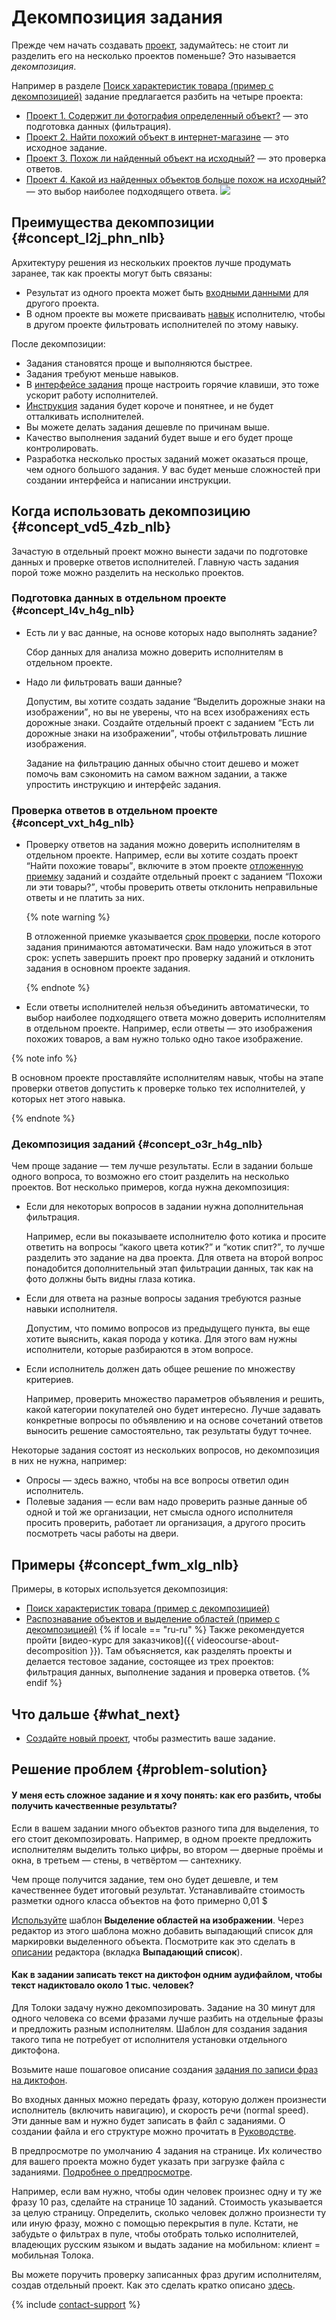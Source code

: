 # Декомпозиция задания

Прежде чем начать создавать [проект](../../glossary.md#project-ru), задумайтесь: не стоит ли разделить его на несколько проектов поменьше? Это называется _декомпозиция_.

Например в разделе [Поиск характеристик товара (пример с декомпозицией)](data-collection.md) задание предлагается разбить на четыре проекта:
- [Проект 1. Содержит ли фотография определенный объект?](contain_item.md) — это подготовка данных (фильтрация).
- [Проект 2. Найти похожий объект в интернет-магазине](find_an_item_in_store.md) — это исходное задание.
- [Проект 3. Похож ли найденный объект на исходный?](item_look_similar.md) — это проверка ответов.
- [Проект 4. Какой из найденных объектов больше похож на исходный?](item_more_similar.md) — это выбор наиболее подходящего ответа.
![](../_images/other/main-1.svg)

## Преимущества декомпозиции {#concept_l2j_phn_nlb}

Архитектуру решения из нескольких проектов лучше продумать заранее, так как проекты могут быть связаны:
- Результат из одного проекта может быть [входными данными](../../glossary.md#input-output-data-ru) для другого проекта.
- В одном проекте вы можете присваивать [навык](../../glossary.md#skill-ru) исполнителю, чтобы в другом проекте фильтровать исполнителей по этому навыку.

После декомпозиции:

- Задания становятся проще и выполняются быстрее.
- Задания требуют меньше навыков.
- В [интерфейсе задания](../../glossary.md#task-interface-ru) проще настроить горячие клавиши, это тоже ускорит работу исполнителей.
- [Инструкция](../../glossary.md#task-instruction-ru) задания будет короче и понятнее, и не будет отталкивать исполнителей.
- Вы можете делать задания дешевле по причинам выше.
- Качество выполнения заданий будет выше и его будет проще контролировать.
- Разработка несколько простых заданий может оказаться проще, чем одного большого задания. У вас будет меньше сложностей при создании интерфейса и написании инструкции.


## Когда использовать декомпозицию {#concept_vd5_4zb_nlb}

Зачастую в отдельный проект можно вынести задачи по подготовке данных и проверке ответов исполнителей. Главную часть задания порой тоже можно разделить на несколько проектов.


### Подготовка данных в отдельном проекте {#concept_l4v_h4g_nlb}

- Есть ли у вас данные, на основе которых надо выполнять задание?

    Сбор данных для анализа можно доверить исполнителям в отдельном проекте.

- Надо ли фильтровать ваши данные?

    Допустим, вы хотите создать задание <q>Выделить дорожные знаки на изображении</q>, но вы не уверены, что на всех изображениях есть дорожные знаки. Создайте отдельный проект с заданием <q>Есть ли дорожные знаки на изображении</q>, чтобы отфильтровать лишние изображения.

    Задание на фильтрацию данных обычно стоит дешево и может помочь вам сэкономить на самом важном задании, а также упростить инструкцию и интерфейс задания.


### Проверка ответов в отдельном проекте {#concept_vxt_h4g_nlb}

- Проверку ответов на задания можно доверить исполнителям в отдельном проекте. Например, если вы хотите создать проект <q>Найти похожие товары</q>, включите в этом проекте [отложенную приемку](../../glossary.md#left-off-acceptance-ru) заданий и создайте отдельный проект с заданием <q>Похожи ли эти товары?</q>, чтобы проверить ответы отклонить неправильные ответы и не платить за них.

    {% note warning %}

    В отложенной приемке указывается [срок проверки](../../glossary.md#review-time-ru), после которого задания принимаются автоматически. Вам надо уложиться в этот срок: успеть завершить проект про проверку заданий и отклонить задания в основном проекте задания.

    {% endnote %}

- Если ответы исполнителей нельзя объединить автоматически, то выбор наиболее подходящего ответа можно доверить исполнителям в отдельном проекте. Например, если ответы — это изображения похожих товаров, а вам нужно только одно такое изображение.

{% note info %}

В основном проекте проставляйте исполнителям навык, чтобы на этапе проверки ответов допустить к проверке только тех исполнителей, у которых нет этого навыка.

{% endnote %}



### Декомпозиция заданий {#concept_o3r_h4g_nlb}

Чем проще задание — тем лучше результаты. Если в задании больше одного вопроса, то возможно его стоит разделить на несколько проектов. Вот несколько примеров, когда нужна декомпозиция:

- Если для некоторых вопросов в задании нужна дополнительная фильтрация.

    Например, если вы показываете исполнителю фото котика и просите ответить на вопросы <q>какого цвета котик?</q> и <q>котик спит?</q>, то лучше разделить это задание на два проекта. Для ответа на второй вопрос понадобится дополнительный этап фильтрации данных, так как на фото должны быть видны глаза котика.

- Если для ответа на разные вопросы задания требуются разные навыки исполнителя.

    Допустим, что помимо вопросов из предыдущего пункта, вы еще хотите выяснить, какая порода у котика. Для этого вам нужны исполнители, которые разбираются в этом вопросе.

- Если исполнитель должен дать общее решение по множеству критериев.

    Например, проверить множество параметров объявления и решить, какой категории покупателей оно будет интересно. Лучше задавать конкретные вопросы по объявлению и на основе сочетаний ответов выносить решение самостоятельно, так результаты будут точнее.

Некоторые задания состоят из нескольких вопросов, но декомпозиция в них не нужна, например:
- Опросы — здесь важно, чтобы на все вопросы ответил один исполнитель.
- Полевые задания — если вам надо проверить разные данные об одной и той же организации, нет смысла одного исполнителя просить проверить, работает ли организация, а другого просить посмотреть часы работы на двери.


## Примеры {#concept_fwm_xlg_nlb}

Примеры, в которых используется декомпозиция:

- [Поиск характеристик товара (пример с декомпозицией)](data-collection.md)
- [Распознавание объектов и выделение областей (пример с декомпозицией)](image-segmentation-overview.md)
 {% if locale == "ru-ru" %}
Также рекомендуется пройти [видео-курс для заказчиков]({{ videocourse-about-decomposition }}). Там объясняется, как разделять проекты и делается тестовое задание, состоящее из трех проектов: фильтрация данных, выполнение задания и проверка ответов.
{% endif %}

## Что дальше {#what_next}

- [Создайте новый проект](project.md), чтобы разместить ваше задание.


## Решение проблем {#problem-solution}

#### У меня есть сложное задание и я хочу понять: как его разбить, чтобы получить качественные результаты?

Если в вашем задании много объектов разного типа для выделения, то его стоит декомпозировать. Например, в одном проекте предложить исполнителям выделить только цифры, во втором — дверные проёмы и окна, в третьем — стены, в четвёртом — сантехнику.

Чем проще получится задание, тем оно будет дешевле, и тем качественнее будет итоговый результат. Устанавливайте стоимость разметки одного класса объектов на фото примерно 0,01 $

[Используйте](selection.md) шаблон **Выделение областей на изображении**. Через редактор из этого шаблона можно добавить выпадающий список для маркировки выделенного объекта. Посмотрите как это сделать в [описании](t-components/image-annotation.md#annotation) редактора (вкладка **Выпадающий список**).

#### Как в задании записать текст на диктофон одним аудифайлом, чтобы текст надиктовало около 1 тыс. человек?

Для Толоки задачу нужно декомпозировать. Задание на 30 минут для одного человека со всеми фразами лучше разбить на отдельные фразы и предложить разным исполнителям. Шаблон для создания задания такого типа не потребует от исполнителя установки отдельного диктофона.

Возьмите наше пошаговое описание создания [задания по записи фраз на диктофон](record-audio.md).

Во входных данных можно передать фразу, которую должен произнести исполнитель (включить навигацию), и скорость речи (normal speed). Эти данные вам и нужно будет записать в файл с заданиями. О создании файла и его структуре можно прочитать в [Руководстве](pool_csv.md).

В предпросмотре по умолчанию 4 задания на странице. Их количество для вашего проекта можно будет указать при загрузке файла с заданиями. [Подробнее о предпросмотре](spec.md).

Например, если вам нужно, чтобы один человек произнес одну и ту же фразу 10 раз, сделайте на странице 10 заданий. Стоимость указывается за целую страницу. Определить, сколько человек должно произнести ту или иную фразу, можно с помощью перекрытия в пуле. Кстати, не забудьте о фильтрах в пуле, чтобы отобрать только исполнителей, владеющих русским языком и выдать задание на мобильном: клиент = мобильная Толока.

Вы можете поручить проверку записанных фраз другим исполнителям, создав отдельный проект. Как это сделать кратко описано [здесь](record-audio.md).

{% include [contact-support](../_includes/contact-support-help.md) %}